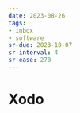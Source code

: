 ```yaml
---
date: 2023-08-26
tags:
- inbox
- software
sr-due: 2023-10-07
sr-interval: 4
sr-ease: 270
---
```


# Xodo